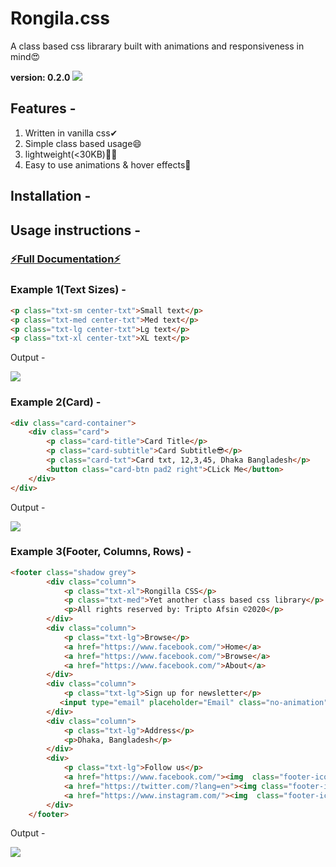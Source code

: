 <h1>Rongila.css</h1>
<p>A class based css librarary built with animations and responsiveness in mind😍</p>
<b>version: 0.2.0</b>

<img src="https://i.imgur.com/xqoIGZd.png">

<h2>Features - </h2>
<ol>
<li> Written in vanilla css✔</li>
<li> Simple class based usage😄</li>
<li> lightweight(<30KB)🐱‍🏍</li>
<li> Easy to use animations & hover effects🤯</li>
</ol>

<h2>Installation - </h2>



<h2>Usage instructions - </h2>

<h3><a href="#">⚡Full Documentation⚡</a></h2>

### Example 1(Text Sizes) - 

```html
<p class="txt-sm center-txt">Small text</p>
<p class="txt-med center-txt">Med text</p>
<p class="txt-lg center-txt">Lg text</p>
<p class="txt-xl center-txt">XL text</p>
```  
<p>Output - </p>
<img src="https://i.imgur.com/Rbx5Jmf.png">


### Example 2(Card) - 
``` html
<div class="card-container">
    <div class="card">
        <p class="card-title">Card Title</p>
        <p class="card-subtitle">Card Subtitle😎</p>
        <p class="card-txt">Card txt, 12,3,45, Dhaka Bangladesh</p>
        <button class="card-btn pad2 right">CLick Me</button>
    </div>
</div>
```
<p>Output - </p>
<img src="https://i.imgur.com/sWcWC0t.png">


### Example 3(Footer, Columns, Rows) - 

```html
<footer class="shadow grey">
        <div class="column">
            <p class="txt-xl">Rongilla CSS</p>
            <p class="txt-med">Yet another class based css library</p>
            <p>All rights reserved by: Tripto Afsin ©2020</p>
        </div>
        <div class="column">
            <p class="txt-lg">Browse</p>
            <a href="https://www.facebook.com/">Home</a>
            <a href="https://www.facebook.com/">Browse</a>
            <a href="https://www.facebook.com/">About</a>
        </div>
        <div class="column">
            <p class="txt-lg">Sign up for newsletter</p>
           <input type="email" placeholder="Email" class="no-animation">
        </div>
        <div class="column">
            <p class="txt-lg">Address</p>
            <p>Dhaka, Bangladesh</p>
        </div>
        <div>
            <p class="txt-lg">Follow us</p>
            <a href="https://www.facebook.com/"><img  class="footer-icon" src="1200px-Facebook_Logo_%282019%29.png"></img></a>
            <a href="https://twitter.com/?lang=en"><img class="footer-icon" src="https://assets.stickpng.com/thumbs/580c43c53e.png"></img></a>
            <a href="https://www.instagram.com/"><img  class="footer-icon" src="https://upload.wikimedia.orgstagram_logo_2016.svg.png"></img></a>
        </div>
    </footer>
```
<p>Output - </p>
<img src="https://i.imgur.com/oY9ZGrz.png">
    
